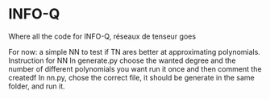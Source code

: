 # INFO-Q
Where all the code for INFO-Q, réseaux de tenseur goes


For now: a simple NN to test if TN ares better at approximating polynomials.
Instruction for NN
In generate.py choose the wanted degree and the number of different polynomials you want
run it once and then comment the createdf
In nn.py, chose the correct file, it should be generate in the same folder, and run it.

